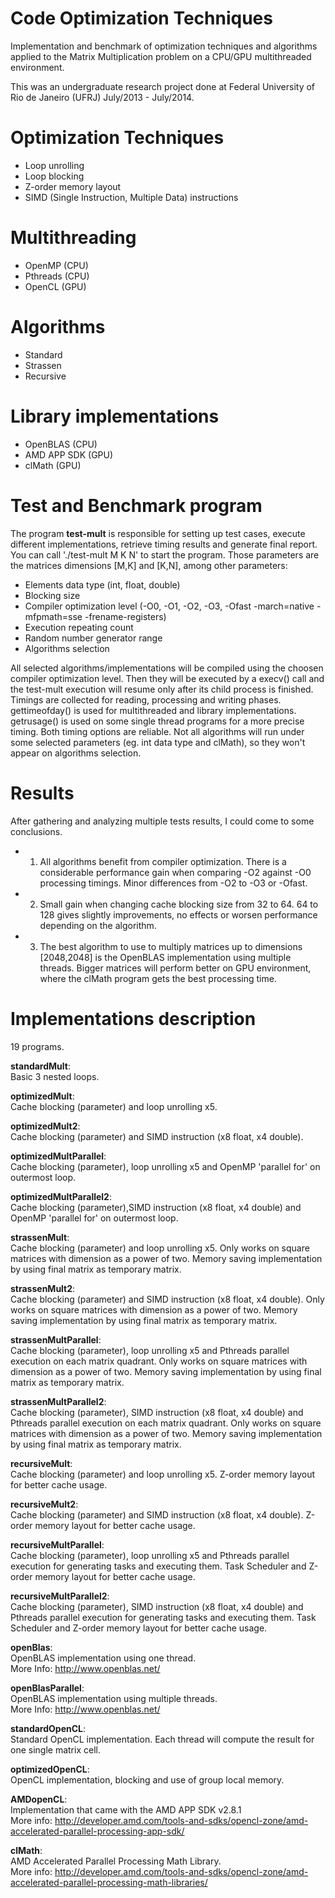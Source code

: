 Code Optimization Techniques
==========================

Implementation and benchmark of optimization techniques and algorithms applied to the Matrix Multiplication problem on a CPU/GPU multithreaded environment.

This was an undergraduate research project done at Federal University of Rio de Janeiro (UFRJ) July/2013 - July/2014.

Optimization Techniques
==========================

- Loop unrolling
- Loop blocking
- Z-order memory layout
- SIMD (Single Instruction, Multiple Data) instructions

Multithreading
==========================

- OpenMP   (CPU)
- Pthreads (CPU)
- OpenCL   (GPU)


Algorithms
==========================

- Standard
- Strassen
- Recursive

Library implementations
==========================

- OpenBLAS    (CPU)
- AMD APP SDK (GPU)
- clMath      (GPU)

Test and Benchmark program
==========================

The program <b>test-mult</b> is responsible for setting up test cases, execute different implementations, retrieve timing results and generate final report.
You can call './test-mult M K N' to start the program. Those parameters are the matrices dimensions [M,K] and [K,N], among other parameters:

- Elements data type (int, float, double)
- Blocking size
- Compiler optimization level (-O0, -O1, -O2, -O3, -Ofast -march=native -mfpmath=sse -frename-registers)
- Execution repeating count
- Random number generator range
- Algorithms selection

All selected algorithms/implementations will be compiled using the choosen compiler optimization level. Then they will be executed by a execv() call and the test-mult execution will resume only after its child process is finished.
Timings are collected for reading, processing and writing phases. gettimeofday() is used for multithreaded and library implementations. getrusage() is used on some single thread programs for a more precise timing. Both timing options are reliable.
Not all algorithms will run under some selected parameters (eg. int data type and clMath), so they won't appear on algorithms selection.

Results
=========================
After gathering and analyzing multiple tests results, I could come to some conclusions.
- 1. All algorithms benefit from compiler optimization. There is a considerable performance gain when comparing -O2 against -O0 processing timings. Minor differences from -O2 to -O3 or -Ofast.
- 2. Small gain when changing cache blocking size from 32 to 64. 64 to 128 gives slightly improvements, no effects or worsen performance depending on the algorithm.
- 3. The best algorithm to use to multiply matrices up to dimensions [2048,2048] is the OpenBLAS implementation using multiple threads. Bigger matrices will perform better on GPU environment, where the clMath program gets the best processing time.

Implementations description
=========================

19 programs.

<b>standardMult</b>:<br>
Basic 3 nested loops.

<b>optimizedMult</b>:<br>
Cache blocking (parameter) and loop unrolling x5.

<b>optimizedMult2</b>:<br>
Cache blocking (parameter) and SIMD instruction (x8 float, x4 double).

<b>optimizedMultParallel</b>:<br>
Cache blocking (parameter), loop unrolling x5 and OpenMP 'parallel for' on outermost loop.

<b>optimizedMultParallel2</b>:<br>
Cache blocking (parameter),SIMD instruction (x8 float, x4 double) and OpenMP 'parallel for' on outermost loop.

<b>strassenMult</b>:<br>
Cache blocking (parameter) and loop unrolling x5. Only works on square matrices with dimension as a power of two. Memory saving implementation by using final matrix as temporary matrix.

<b>strassenMult2</b>:<br>
Cache blocking (parameter) and SIMD instruction (x8 float, x4 double). Only works on square matrices with dimension as a power of two. Memory saving implementation by using final matrix as temporary matrix.

<b>strassenMultParallel</b>:<br> 
Cache blocking (parameter), loop unrolling x5 and Pthreads parallel execution on each matrix quadrant. Only works on square matrices with dimension as a power of two. Memory saving implementation by using final matrix as temporary matrix.

<b>strassenMultParallel2</b>:<br> 
Cache blocking (parameter), SIMD instruction (x8 float, x4 double) and Pthreads parallel execution on each matrix quadrant. Only works on square matrices with dimension as a power of two. Memory saving implementation by using final matrix as temporary matrix.

<b>recursiveMult</b>:<br> 
Cache blocking (parameter) and loop unrolling x5. Z-order memory layout for better cache usage.

<b>recursiveMult2</b>:<br> 
Cache blocking (parameter) and SIMD instruction (x8 float, x4 double). Z-order memory layout for better cache usage.

<b>recursiveMultParallel</b>:<br> 
Cache blocking (parameter), loop unrolling x5 and Pthreads parallel execution for generating tasks and executing them. Task Scheduler and Z-order memory layout for better cache usage.

<b>recursiveMultParallel2</b>:<br> 
Cache blocking (parameter), SIMD instruction (x8 float, x4 double) and Pthreads parallel execution for generating tasks and executing them. Task Scheduler and Z-order memory layout for better cache usage.

<b>openBlas</b>:<br> 
OpenBLAS implementation using one thread.<br>
More Info: http://www.openblas.net/

<b>openBlasParallel</b>:<br> 
OpenBLAS implementation using multiple threads.<br>
More Info: http://www.openblas.net/

<b>standardOpenCL</b>:<br> 
Standard OpenCL implementation. Each thread will compute the result for one single matrix cell.

<b>optimizedOpenCL</b>:<br>
OpenCL implementation, blocking and use of group local memory.

<b>AMDopenCL</b>:<br>
Implementation that came with the AMD APP SDK v2.8.1
<br>More info: http://developer.amd.com/tools-and-sdks/opencl-zone/amd-accelerated-parallel-processing-app-sdk/

<b>clMath</b>:<br>
AMD Accelerated Parallel Processing Math Library.
<br>More info: http://developer.amd.com/tools-and-sdks/opencl-zone/amd-accelerated-parallel-processing-math-libraries/


